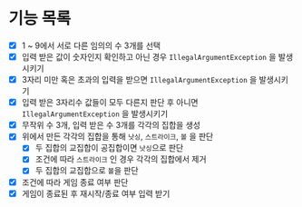 # 기능 목록
- [x] 1 ~ 9에서 서로 다른 임의의 수 3개를 선택
- [x] 입력 받은 값이 숫자인지 확인하고 아닌 경우 `IllegalArgumentException` 을 발생시키기
- [x] 3자리 미만 혹은 초과의 입력을 받으면 `IllegalArgumentException` 을 발생시키기
- [x] 입력 받은 3자리수 값들이 모두 다른지 판단 후 아니면 `IllegalArgumentException` 을 발생시키기
- [x] 무작위 수 3개, 입력 받은 수 3개를 각각의 집합을 생성 
- [x] 위에서 만든 각각의 집합을 통해 `낫싱`, `스트라이크`, `볼` 을 판단
  - [x] 두 집합의 교집합이 공집합이면 `낫싱`으로 판단
  - [x] 조건에 따라 `스트라이크` 인 경우 각각의 집합에서 제거
  - [x] 두 집합의 교집합으로 `볼`을 판단
- [x] 조건에 따라 게임 종료 여부 판단
- [x] 게임이 종료된 후 재시작/종료 여부 입력 받기
